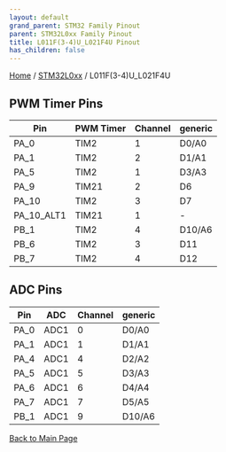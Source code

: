 ```yaml
---
layout: default
grand_parent: STM32 Family Pinout
parent: STM32L0xx Family Pinout
title: L011F(3-4)U_L021F4U Pinout
has_children: false
---
```


[Home](../../index) / [STM32L0xx](../index) / L011F(3-4)U_L021F4U

## PWM Timer Pins

| Pin | PWM Timer | Channel | generic |
| --- | --- | --- | --- |
| PA_0 | TIM2 | 1 | D0/A0 |
| PA_1 | TIM2 | 2 | D1/A1 |
| PA_5 | TIM2 | 1 | D3/A3 |
| PA_9 | TIM21 | 2 | D6 |
| PA_10 | TIM2 | 3 | D7 |
| PA_10_ALT1 | TIM21 | 1 | - |
| PB_1 | TIM2 | 4 | D10/A6 |
| PB_6 | TIM2 | 3 | D11 |
| PB_7 | TIM2 | 4 | D12 |


## ADC Pins

| Pin | ADC | Channel | generic |
| --- | --- | --- | --- |
| PA_0 | ADC1 | 0 | D0/A0 |
| PA_1 | ADC1 | 1 | D1/A1 |
| PA_4 | ADC1 | 4 | D2/A2 |
| PA_5 | ADC1 | 5 | D3/A3 |
| PA_6 | ADC1 | 6 | D4/A4 |
| PA_7 | ADC1 | 7 | D5/A5 |
| PB_1 | ADC1 | 9 | D10/A6 |


[Back to Main Page](../../index)